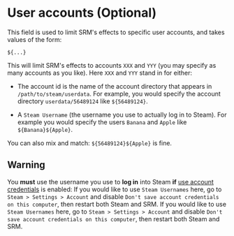 # User accounts (Optional)

This field is used to limit SRM's effects to specific user accounts, and takes values of the form:

`${...}`

This will limit SRM's effects to accounts `XXX` and `YYY` (you may specify as many accounts as you like). Here `XXX` and `YYY` stand in for either:

* The account id is the name of the account directory that appears in `/path/to/steam/userdata`. For example, you would specify the account directory `userdata/56489124` like `${56489124}`.

* A `Steam Username` (the username you use to actually log in to Steam). For example you would specify the users `Banana` and `Apple` like `${Banana}${Apple}`.

You can also mix and match: `${56489124}${Apple}` is fine.

## Warning

You **must** use the username you use to **log in** into Steam **if** [use account credentials](#what-does-use-account-credentials-do) is enabled: If you would like to use `Steam Usernames` here, go to `Steam > Settings > Account` and disable `Don't save account credentials on this computer`, then restart both Steam and SRM. If you would like to use `Steam Usernames` here, go to `Steam > Settings > Account` and disable `Don't save account credentials on this computer`, then restart both Steam and SRM.
